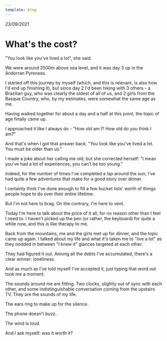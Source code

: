 ```yaml
---
template: blog
---
```


_23/09/2021_

# What's the cost?

"You look like you've lived a lot", she said.

We were around 2500m above sea level, and it was day 3 up in the Andorran Pyrenees.

I started off this journey by myself (which, and this is relevant, is also how I'd end up finishing it), but since day 2 I'd been hiking with 3 others - a Brazilian guy, who was clearly the oldest of all of us, and 2 girls from the Basque Country, who, by my estimates, were somewhat the same age as me.

Having walked together for about a day and a half at this point, the topic of age finally came up.

I approached it like I always do - "How old am I? How old do _you_ think I am?"

And that's when I got that answer back. "You look like you've lived a lot. You must be older than us."

I made a joke about her calling me old, but she corrected herself: "I mean you've had a lot of experiences, you can't be too young."

Indeed, for the number of times I've completed a lap around the sun, I've had quite a few adventures that make for a good story over dinner.

I certainly think I've done enough to fill a few bucket lists' worth of things people hope to do over their entire lifetime.

But I'm not here to brag. On the contrary, I'm here to vent.

Today I'm here to talk about the price of it all, for no reason other than I feel I need to. I haven't picked up the pen (or rather, the keyboard) for quite a while now, and this is like therapy to me.

Back from the mountains, me and the girls met up for dinner, and the topic came up again. I talked about my life and what it's taken me to "live a lot" as they nodded in between "I knew it" glances targeted at each other.

They had figured it out. Among all the debts I've accumulated, there's a clear winner: loneliness.

And as much as I've told myself I've accepted it, just typing that word out took me a moment.

The sounds around me are fitting. Two clocks, slightly out of sync with each other, and some indistinguishable conversation coming from the upstairs TV. They are the sounds of my life.

The ears ring to make up for the silence.

The phone doesn't buzz.

The wind is loud.

And I ask myself: was it worth it?
